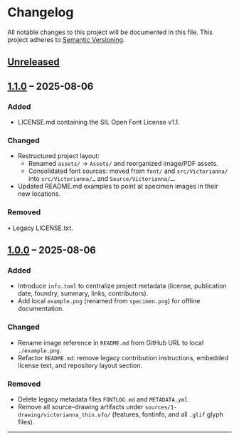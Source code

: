 # Changelog

All notable changes to this project will be documented in this file.
This project adheres to [Semantic Versioning](https://semver.org/spec/v2.0.0.html).

## [Unreleased]

## [1.1.0] – 2025-08-06

### Added
- LICENSE.md containing the SIL Open Font License v1.1.

### Changed
- Restructured project layout:  
  - Renamed `assets/` → `Assets/` and reorganized image/PDF assets.  
  - Consolidated font sources: moved from `font/` and `src/Victorianna/` into `src/Victorianna/…` and `Source/Victorianna/…`.  
- Updated README.md examples to point at specimen images in their new locations.

### Removed
• Legacy LICENSE.txt.

## [1.0.0] – 2025-08-06

### Added
- Introduce `info.toml` to centralize project metadata (license, publication date, foundry, summary, links, contributors).
- Add local `example.png` (renamed from `specimen.png`) for offline documentation.

### Changed
- Rename image reference in `README.md` from GitHub URL to local `./example.png`.
- Refactor `README.md`: remove legacy contribution instructions, embedded license text, and repository layout section.

### Removed
- Delete legacy metadata files `FONTLOG.md` and `METADATA.yml`.
- Remove all source–drawing artifacts under `sources/1-drawing/victorianna_thin.ufo/` (features, fontinfo, and all `.glif` glyph files).

---

[Unreleased]: https://github.com/your-user/your-repo/compare/v1.1.0...HEAD
[1.1.0]:      https://github.com/your-user/your-repo/compare/v1.0.0...v1.1.0
[1.0.0]:      https://github.com/REPO_OWNER/PROJECT_NAME/compare/...v1.0.0 (Comparing agaisnt the start of the project)
